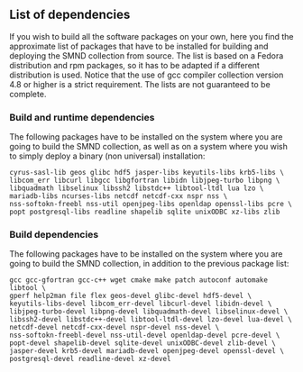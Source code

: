 ## List of dependencies ##

If you wish to build all the software packages on your own, here you
find the approximate list of packages that have to be installed for
building and deploying the SMND collection from source. The list is
based on a Fedora distribution and rpm packages, so it has to be
adapted if a different distribution is used. Notice that the use of
gcc compiler collection version 4.8 or higher is a strict
requirement. The lists are not guaranteed to be complete.

### Build and runtime dependencies ###

The following packages have to be installed on the system where you
are going to build the SMND collection, as well as on a system where
you wish to simply deploy a binary (non universal) installation:

```
cyrus-sasl-lib geos glibc hdf5 jasper-libs keyutils-libs krb5-libs \
libcom_err libcurl libgcc libgfortran libidn libjpeg-turbo libpng \
libquadmath libselinux libssh2 libstdc++ libtool-ltdl lua lzo \
mariadb-libs ncurses-libs netcdf netcdf-cxx nspr nss \
nss-softokn-freebl nss-util openjpeg-libs openldap openssl-libs pcre \
popt postgresql-libs readline shapelib sqlite unixODBC xz-libs zlib
```

### Build dependencies ###

The following packages have to be installed on the system where you
are going to build the SMND collection, in addition to the previous
package list:

```
gcc gcc-gfortran gcc-c++ wget cmake make patch autoconf automake libtool \
gperf help2man file flex geos-devel glibc-devel hdf5-devel \
keyutils-libs-devel libcom_err-devel libcurl-devel libidn-devel \
libjpeg-turbo-devel libpng-devel libquadmath-devel libselinux-devel \
libssh2-devel libstdc++-devel libtool-ltdl-devel lzo-devel lua-devel \
netcdf-devel netcdf-cxx-devel nspr-devel nss-devel \
nss-softokn-freebl-devel nss-util-devel openldap-devel pcre-devel \
popt-devel shapelib-devel sqlite-devel unixODBC-devel zlib-devel \
jasper-devel krb5-devel mariadb-devel openjpeg-devel openssl-devel \
postgresql-devel readline-devel xz-devel
```

